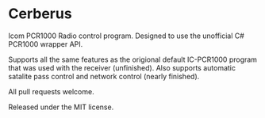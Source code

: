 Cerberus
========

Icom PCR1000 Radio control program. Designed to use the unofficial C# PCR1000 wrapper API.

Supports all the same features as the origional default IC-PCR1000 program that was used with the receiver (unfinished).
Also supports automatic satalite pass control and network control (nearly finished).

All pull requests welcome.

Released under the MIT license.
